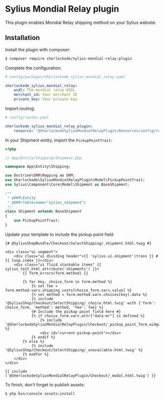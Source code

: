 # Sylius Mondial Relay plugin

This plugin enables Mondial Relay shipping method on your Sylius website.

## Installation

Install the plugin with composer:

```bash
$ composer require sherlockode/sylius-mondial-relay-plugin
```

Complete the configuration:

```yaml
# config/packages/sherlockode_sylius_mondial_relay.yaml

sherlockode_sylius_mondial_relay:
    wsdl: The mondial relay WSDL
    merchant_id: Your merchant ID
    private_key: Your private key
```

Import routing:

```yaml
# config/routes.yaml

sherlockode_sylius_mondial_relay_plugin:
    resource: "@SherlockodeSyliusMondialRelayPlugin/Resources/config/routing.xml"
```

In your Shipment entity, import the `PickupPointTrait`:

```php
<?php

// App/Entity/Shipping/Shipment.php

namespace App\Entity\Shipping;

use Doctrine\ORM\Mapping as ORM;
use Sherlockode\SyliusMondialRelayPlugin\Model\PickupPointTrait;
use Sylius\Component\Core\Model\Shipment as BaseShipment;

/**
 * @ORM\Entity
 * @ORM\Table(name="sylius_shipment")
 */
class Shipment extends BaseShipment
{
    use PickupPointTrait;
}
```

Update your template to include the pickup point field

```twig
{# @SyliusShopBundle/Checkout/SelectShipping/_shipment.html.twig #}

<div class="ui segment">
    <div class="ui dividing header">{{ 'sylius.ui.shipment'|trans }} #{{ loop.index }}</div>
    <div class="ui fluid stackable items" {{ sylius_test_html_attribute('shipments') }}>
        {{ form_errors(form.method) }}

        {% for key, choice_form in form.method %}
            {% set fee = form.method.vars.shipping_costs[choice_form.vars.value] %}
            {% set method = form.method.vars.choices[key].data %}
            {% include '@SyliusShop/Checkout/SelectShipping/_choice.html.twig' with {'form': choice_form, 'method': method, 'fee': fee} %}
            {# Include the pickup point field here #}
            {% if choice_form.vars.attr["data-mr"] is defined %}
                {% include '@SherlockodeSyliusMondialRelayPlugin/Checkout/_pickup_point_form_widget.html.twig' %}
                <div id="current-pickup-point"></div>
            {% endif %}
        {% else %}
            {% include '@SyliusShop/Checkout/SelectShipping/_unavailable.html.twig' %}
        {% endfor %}
    </div>
</div>

{{ include ('@SherlockodeSyliusMondialRelayPlugin/Checkout/_modal.html.twig') }}
```

To finish, don't forget to publish assets:

```bash
$ php bin/console assets:install
```

